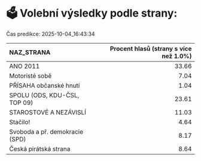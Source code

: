 # 🗳️ Volební výsledky podle strany:

Čas predikce: 2025-10-04_16:43:34

| NAZ_STRANA                     |   Procent hlasů (strany s více než 1.0%) |
|:-------------------------------|-----------------------------------------:|
| ANO 2011                       |                                    33.66 |
| Motoristé sobě                 |                                     7.04 |
| PŘÍSAHA občanské hnutí         |                                     1.04 |
| SPOLU (ODS, KDU-ČSL, TOP 09)   |                                    23.61 |
| STAROSTOVÉ A NEZÁVISLÍ         |                                    11.03 |
| Stačilo!                       |                                     4.64 |
| Svoboda a př. demokracie (SPD) |                                     8.17 |
| Česká pirátská strana          |                                     8.64 |